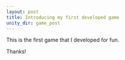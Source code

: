 ```yaml
---
layout: post
title: Introducing my first developed game
unity_dir: game_post
---
```


This is the first game that I developed for fun.

Thanks!

